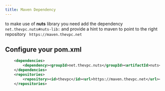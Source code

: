 ```yaml
---
title: Maven Dependency
---
```



to make use of **nuts** library  you need add the dependency  ```net.thevpc.nuts#nuts-lib:``` and provide a hint to maven to point to the right repository ``` https://maven.thevpc.net```

## Configure your pom.xml

```xml
    <dependencies>
        <dependency><groupId>net.thevpc.nuts</groupId><artifactId>nuts</artifactId><version>{{apiVersion}}</version></dependency>
    </dependencies>
    <repositories>
        <repository><id>thevpc</id><url>https://maven.thevpc.net</url></repository>
    </repositories>
    
```

